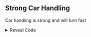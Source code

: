 ## Strong Car Handling

Car handling is strong and will turn fast

<details>
<summary>Reveal Code</summary>

```armv7
00408AB4 43000000
```
</details>